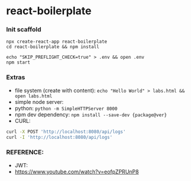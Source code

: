 # react-boilerplate

### Init scaffold

```
npx create-react-app react-boilerplate
cd react-boilerplate && npm install
```
```
echo "SKIP_PREFLIGHT_CHECK=true" > .env && open .env
npm start
```

### Extras
* file system (create with content): ```echo "Hello World" > labs.html && open labs.html```
* simple node server:
* python: ```python -m SimpleHTTPServer 8000```
* npm dev dependency: ```npm install --save-dev {package@ver}```
* CURL:
```sh
curl -X POST 'http://localhost:8080/api/logs'
curl -I 'http://localhost:8080/api/logs'
```

### REFERENCE: 
* JWT: 
* https://www.youtube.com/watch?v=eofpZPRUnP8

